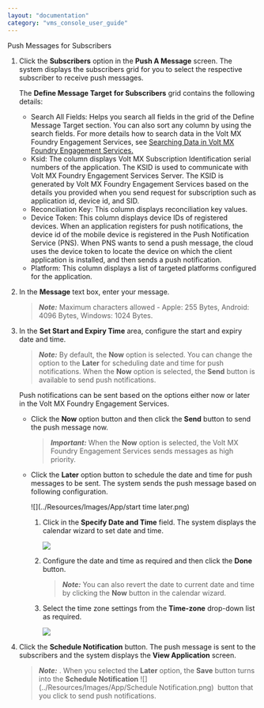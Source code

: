 ```yaml
---
layout: "documentation"
category: "vms_console_user_guide"
---
```

                            

Push Messages for Subscribers

1.  Click the **Subscribers** option in the **Push A Message** screen. The system displays the subscribers grid for you to select the respective subscriber to receive push messages.
    
    The **Define Message Target** **for Subscribers** grid contains the following details:
    
    *   Search All Fields: Helps you search all fields in the grid of the Define Message Target section. You can also sort any column by using the search fields. For more details how to search data in the Volt MX Foundry Engagement Services, see [Searching Data in Volt MX Foundry Engagement Services.](Searching_Data_in_VMS.html)
    *   Ksid: The column displays Volt MX Subscription Identification serial numbers of the application. The KSID is used to communicate with Volt MX Foundry Engagement Services Server. The KSID is generated by Volt MX Foundry Engagement Services based on the details you provided when you send request for subscription such as application id, device id, and SID.
    *   Reconciliation Key: This column displays reconciliation key values.
    *   Device Token: This column displays device IDs of registered devices. When an application registers for push notifications, the device id of the mobile device is registered in the Push Notification Service (PNS). When PNS wants to send a push message, the cloud uses the device token to locate the device on which the client application is installed, and then sends a push notification.
    *   Platform: This column displays a list of targeted platforms configured for the application.

1.  In the **Message** text box, enter your message.
    
    > **_Note:_** Maximum characters allowed - Apple: 255 Bytes, Android: 4096 Bytes, Windows: 1024 Bytes.
    

1.  In the **Set Start and Expiry Time** area, configure the start and expiry date and time.
    
    > **_Note:_** By default, the **Now** option is selected. You can change the option to the **Later** for scheduling date and time for push notifications. When the **Now** option is selected, the **Send** button is available to send push notifications.  
    
    Push notifications can be sent based on the options either now or later in the Volt MX Foundry Engagement Services.
    
    *   Click the **Now** option button and then click the **Send** button to send the push message now.
        
        > **_Important:_** When the **Now** option is selected, the Volt MX Foundry Engagement Services sends messages as high priority.
        
    
    *   Click the **Later** option button to schedule the date and time for push messages to be sent. The system sends the push message based on following configuration.  
        
          
        ![](../Resources/Images/App/start time later.png)  
        
        1.  Click in the **Specify Date and Time** field. The system displays the calendar wizard to set date and time.
            
              
            ![](../Resources/Images/App/Later.png)
            
        2.  Configure the date and time as required and then click the **Done** button.
            
            > **_Note:_** You can also revert the date to current date and time by clicking the **Now** button in the calendar wizard.  
            
        
        1.  Select the time zone settings from the **Time-zone** drop-down list as required.
            
              
            ![](../Resources/Images/App/timezone.png)
            
2.  Click the **Schedule Notification** button. The push message is sent to the subscribers and the system displays the **View Application** screen.
    
    > **_Note:_** . When you selected the **Later** option, the **Save** button turns into the **Schedule Notification** ![](../Resources/Images/App/Schedule Notification.png)  button that you click to send push notifications.
